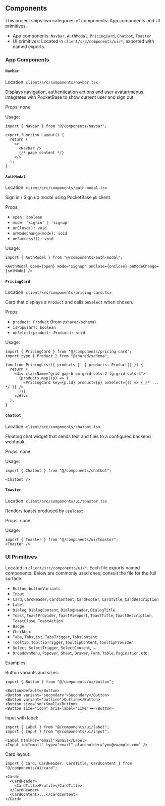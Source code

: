 ## Components

This project ships two categories of components: App components and UI primitives.

- App components: `Navbar`, `AuthModal`, `PricingCard`, `Chatbot`, `Toaster`
- UI primitives: Located in `client/src/components/ui/*`, exported with named exports.

### App Components

#### `Navbar`
Location: `client/src/components/navbar.tsx`

Displays navigation, authentication actions and user avatar/menus. Integrates with PocketBase to show current user and sign out.

Props: none

Usage:
```tsx
import { Navbar } from "@/components/navbar";

export function Layout() {
  return (
    <>
      <Navbar />
      {/* page content */}
    </>
  );
}
```

#### `AuthModal`
Location: `client/src/components/auth-modal.tsx`

Sign in / Sign up modal using PocketBase `pb` client.

Props:
- `open: boolean`
- `mode: 'signin' | 'signup'`
- `onClose(): void`
- `onModeChange(mode): void`
- `onSuccess?(): void`

Usage:
```tsx
import { AuthModal } from "@/components/auth-modal";

<AuthModal open={open} mode="signup" onClose={onClose} onModeChange={setMode} />
```

#### `PricingCard`
Location: `client/src/components/pricing-card.tsx`

Card that displays a `Product` and calls `onSelect` when chosen.

Props:
- `product: Product` (from `@shared/schema`)
- `isPopular?: boolean`
- `onSelect(product: Product): void`

Usage:
```tsx
import { PricingCard } from "@/components/pricing-card";
import type { Product } from "@shared/schema";

function PricingList({ products }: { products: Product[] }) {
  return (
    <div className="grid gap-6 sm:grid-cols-2 lg:grid-cols-3">
      {products.map((p) => (
        <PricingCard key={p.id} product={p} onSelect={() => { /* ... */ }} />
      ))}
    </div>
  );
}
```

#### `Chatbot`
Location: `client/src/components/chatbot.tsx`

Floating chat widget that sends text and files to a configured backend webhook.

Props: none

Usage:
```tsx
import { Chatbot } from "@/components/chatbot";

<Chatbot />
```

#### `Toaster`
Location: `client/src/components/ui/toaster.tsx`

Renders toasts produced by `useToast`.

Props: none

Usage:
```tsx
import { Toaster } from "@/components/ui/toaster";
<Toaster />
```

### UI Primitives
Located in `client/src/components/ui/*`. Each file exports named components. Below are commonly used ones; consult the file for the full surface.

- `Button`, `buttonVariants`
- `Input`
- `Card`, `CardHeader`, `CardContent`, `CardFooter`, `CardTitle`, `CardDescription`
- `Label`
- `Dialog`, `DialogContent`, `DialogHeader`, `DialogTitle`
- `Toast`, `ToastProvider`, `ToastViewport`, `ToastTitle`, `ToastDescription`, `ToastClose`, `ToastAction`
- `Badge`
- `Checkbox`
- `Tabs`, `TabsList`, `TabsTrigger`, `TabsContent`
- `Tooltip`, `TooltipTrigger`, `TooltipContent`, `TooltipProvider`
- `Select`, `SelectTrigger`, `SelectContent`, ...
- `DropdownMenu`, `Popover`, `Sheet`, `Drawer`, `Form`, `Table`, `Pagination`, etc.

Examples:

Button variants and sizes:
```tsx
import { Button } from "@/components/ui/button";

<Button>Default</Button>
<Button variant="secondary">Secondary</Button>
<Button variant="outline">Outline</Button>
<Button size="sm">Small</Button>
<Button size="icon" aria-label="Like">❤️</Button>
```

Input with label:
```tsx
import { Label } from "@/components/ui/label";
import { Input } from "@/components/ui/input";

<Label htmlFor="email">Email</Label>
<Input id="email" type="email" placeholder="you@example.com" />
```

Card layout:
```tsx
import { Card, CardHeader, CardTitle, CardContent } from "@/components/ui/card";

<Card>
  <CardHeader>
    <CardTitle>Profile</CardTitle>
  </CardHeader>
  <CardContent>...</CardContent>
</Card>
```
